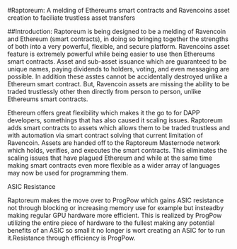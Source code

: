 
#Raptoreum: A melding of Ethereums smart contracts and Ravencoins asset creation to faciliate trustless asset transfers

##Introduction:
Raptoreum is being designed to be a melding of Ravencoin and Ethereum (smart contracts), in doing so bringing together the strengths of both into a very powerful, flexible, and secure platform. Ravencoins asset feature is extremely powerful while being easier to use then Ethereums smart contracts. Asset and sub-asset issuance which are guaranteed to be unique names, paying dividends to holders, voting, and even messaging are possible. In addition these asstes cannot be accidentally destroyed unlike a Ethereum smart contract. But, Ravencoin assets are missing the ability to be traded trustlessly other then directly from person to person, unlike Ethereums smart contracts.

Ethereum offers great flexibility which makes it the go to for DAPP developers, somethings that has also caused it scaling issues. Raptoreum adds smart contracts to assets which allows them to be traded trustless and with automation via smart contract solving that current limitation of Ravencoin. Assets are handed off to the Raptoreum Masternode network which holds, verifies, and executes the smart contracts. This eliminates the scaling issues that have plagued Ethereum and while at the same time making smart contracts even more flexible as a wider array of languages may now be used for programming them.


ASIC Resistance

Raptoreum makes the move over to ProgPow which gains ASIC resistance not through blocking or increasing memory use for example but insteadby making regular GPU hardware more efficient. This is realized by ProgPow utilizing the entire piece of hardware to the fullest making any potential benefits of an ASIC so small it no longer is wort creating an ASIC for to run it.Resistance through efficiency is ProgPow.
